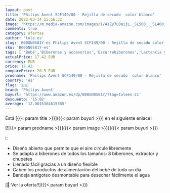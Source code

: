 ```yaml
---
layout: post
title: 'Philips Avent SCF149/00 - Rejilla de secado  color blanco'
date: 2022-03-14 15:56:32
image: 'https://m.media-amazon.com/images/I/41Zy7L0aijL._SL500_._SL400_.jpg'
comments: true
category: ofertas
author: 'tole.es'
slug: 'B00GN0S81Y-es Philips Avent SCF149/00 - Rejilla de secado color blanco'
sku: 'B00GN0S81Y-es'
tags: [ 'Bebé','Biberones y accesorios','Escurrebiberones','Lactancia y alimentación','avent','philips avent', ]
actualPrice: 17.42 EUR
currency: EUR
price: 17.42
comparePrice: 20.5 EUR
prodname: 'Philips Avent SCF149/00 - Rejilla de secado  color blanco'
country: 'es'
flag: '🇪🇸'
brand: 'Philips Avent'
buyurl: 'https://www.amazon.es/dp/B00GN0S81Y/?tag=tolees-21'
descuento: '15.02'
average: '12.0015384615385'
---
```


Está [{{< param title >}}]({{< param buyurl >}}) en el siguiente enlace!

[![{{< param prodname >}}]({{< param image >}})]({{< param buyurl >}})

ℹ️:

- Diseño abierto que permite que el aire circule libremente
- Se adapta a biberones de todos los tamaños: 8 biberones, extractor y chupetes
- Llenado fácil gracias a un diseño flexible
- Caben los productos de alimentación del bebé de todo un día
- Bandeja antigoteo desmontable para desechar fácilmente el agua

[🛒 Ver la oferta!!]({{< param buyurl >}})
